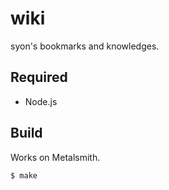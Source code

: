 wiki
====

syon's bookmarks and knowledges.


## Required

- Node.js


## Build

Works on Metalsmith.

```sh
$ make
```
